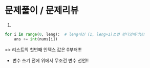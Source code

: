 # 문제풀이 / 문제리뷰

1. 
```python
for i in range(0, leng):  # leng대신 (1, leng+1)쓰면 런타임에러남!
    ans += int(nums[i])
```
=> 리스트의 첫번째 인덱스 값은 0부터!!!

- 변수 쓰기 전에 위에서 무조건 변수 선언!!
